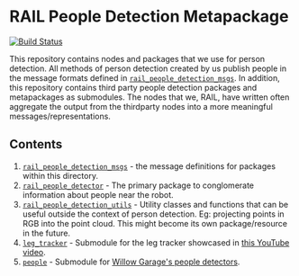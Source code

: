 # RAIL People Detection Metapackage

[![Build Status](https://travis-ci.org/GT-RAIL/rail_people_detection.svg?branch=indigo-devel)](https://travis-ci.org/GT-RAIL/rail_people_detection)

This repository contains nodes and packages that we use for person detection. All methods of person detection created by us publish people in the message formats defined in [`rail_people_detection_msgs`](rail_people_detection_msgs/). In addition, this repository contains third party people detection packages and metapackages as submodules. The nodes that we, RAIL, have written often aggregate the output from the thirdparty nodes into a more meaningful messages/representations.


## Contents

1. [`rail_people_detection_msgs`](rail_people_detection_msgs/) - the message definitions for packages within this directory.
1. [`rail_people_detector`](rail_people_detector/) - The primary package to conglomerate information about people near the robot.
1. [`rail_people_detection_utils`](rail_people_detection_utils/) - Utility classes and functions that can be useful outside the context of person detection. Eg: projecting points in RGB into the point cloud. This might become its own package/resource in the future.
1. [`leg_tracker`](leg_tracker/) - Submodule for the leg tracker showcased in [this YouTube video](https://www.youtube.com/watch?v=F2Qx3O5AyBs).
1. [`people`](people/) - Submodule for [Willow Garage's people detectors](http://wiki.ros.org/people).
